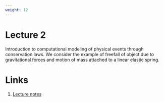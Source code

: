 ```yaml
---
weight: 12
---
```


# Lecture 2
Introduction to computational modeling of physical events through conservation laws. We consider the example of freefall of object due to gravitational forces and motion of mass attached to a linear elastic spring. 

# Links
1. [Lecture notes](Lecture-2.pdf)
